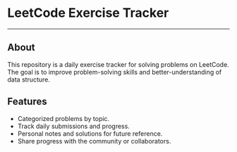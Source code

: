 # LeetCode Exercise Tracker

---

## About 
This repository is a daily exercise tracker for solving problems on LeetCode.
The goal is to improve problem-solving skills and better-understanding of data structure.

## Features

* Categorized problems by topic.
* Track daily submissions and progress.
* Personal notes and solutions for future reference.
* Share progress with the community or collaborators.